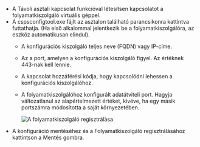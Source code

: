 * A Távoli asztali kapcsolat funkcióval létesítsen kapcsolatot a folyamatkiszolgáló virtuális géppel.
* A cspsconfigtool.exe fájlt az asztalon található parancsikonra kattintva futtathatja. (Ha első alkalommal jelentkezik be a folyamatkiszolgálóra, az eszköz automatikusan elindul).
  - A konfigurációs kiszolgáló teljes neve (FQDN) vagy IP-címe.
  - Az a port, amelyen a konfigurációs kiszolgáló figyel. Az értéknek 443-nak kell lennie.
  - A kapcsolat hozzáférési kódja, hogy kapcsolódni lehessen a konfigurációs kiszolgálóhoz.
  - A folyamatkiszolgálóhoz konfigurált adatátviteli port. Hagyja változatlanul az alapértelmezett értéket, kivéve, ha egy másik portszámra módosította a saját környezetében.

    ![A folyamatkiszolgáló regisztrálása](./media/site-recovery-vmware-register-process-server/register-ps.png)
* A konfiguráció mentéséhez és a Folyamatkiszolgáló regisztrálásához kattintson a Mentés gombra.
